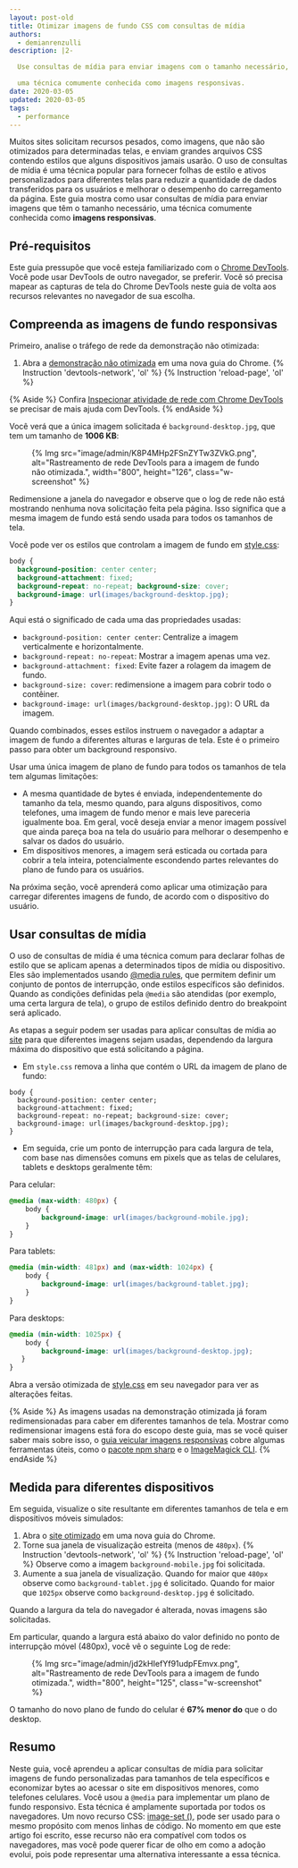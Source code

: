```yaml
---
layout: post-old
title: Otimizar imagens de fundo CSS com consultas de mídia
authors:
  - demianrenzulli
description: |2-

  Use consultas de mídia para enviar imagens com o tamanho necessário,

  uma técnica comumente conhecida como imagens responsivas.
date: 2020-03-05
updated: 2020-03-05
tags:
  - performance
---
```


Muitos sites solicitam recursos pesados, como imagens, que não são otimizados para determinadas telas, e enviam grandes arquivos CSS contendo estilos que alguns dispositivos jamais usarão. O uso de consultas de mídia é uma técnica popular para fornecer folhas de estilo e ativos personalizados para diferentes telas para reduzir a quantidade de dados transferidos para os usuários e melhorar o desempenho do carregamento da página. Este guia mostra como usar consultas de mídia para enviar imagens que têm o tamanho necessário, uma técnica comumente conhecida como **imagens responsivas**.

## Pré-requisitos

Este guia pressupõe que você esteja familiarizado com o [Chrome DevTools](https://developers.google.com/web/tools/chrome-devtools). Você pode usar DevTools de outro navegador, se preferir. Você só precisa mapear as capturas de tela do Chrome DevTools neste guia de volta aos recursos relevantes no navegador de sua escolha.

## Compreenda as imagens de fundo responsivas

Primeiro, analise o tráfego de rede da demonstração não otimizada:

1. Abra a [demonstração não otimizada](https://use-media-queries-unoptimized.glitch.me/) em uma nova guia do Chrome. {% Instruction 'devtools-network', 'ol' %} {% Instruction 'reload-page', 'ol' %}

{% Aside %} Confira [Inspecionar atividade de rede com Chrome DevTools](https://developers.google.com/web/tools/chrome-devtools/network/) se precisar de mais ajuda com DevTools. {% endAside %}

Você verá que a única imagem solicitada é `background-desktop.jpg`, que tem um tamanho de **1006 KB**:

<figure>{% Img src="image/admin/K8P4MHp2FSnZYTw3ZVkG.png", alt="Rastreamento de rede DevTools para a imagem de fundo não otimizada.", width="800", height="126", class="w-screenshot" %}</figure>

Redimensione a janela do navegador e observe que o log de rede não está mostrando nenhuma nova solicitação feita pela página. Isso significa que a mesma imagem de fundo está sendo usada para todos os tamanhos de tela.

Você pode ver os estilos que controlam a imagem de fundo em [style.css](https://use-media-queries-unoptimized.glitch.me/style.css):

```css
body {
  background-position: center center;
  background-attachment: fixed;
  background-repeat: no-repeat; background-size: cover;
  background-image: url(images/background-desktop.jpg);
}
```

Aqui está o significado de cada uma das propriedades usadas:

- `background-position: center center`: Centralize a imagem verticalmente e horizontalmente.
- `background-repeat: no-repeat`: Mostrar a imagem apenas uma vez.
- `background-attachment: fixed`: Evite fazer a rolagem da imagem de fundo.
- `background-size: cover`: redimensione a imagem para cobrir todo o contêiner.
- `background-image: url(images/background-desktop.jpg)`: O URL da imagem.

Quando combinados, esses estilos instruem o navegador a adaptar a imagem de fundo a diferentes alturas e larguras de tela. Este é o primeiro passo para obter um background responsivo.

Usar uma única imagem de plano de fundo para todos os tamanhos de tela tem algumas limitações:

- A mesma quantidade de bytes é enviada, independentemente do tamanho da tela, mesmo quando, para alguns dispositivos, como telefones, uma imagem de fundo menor e mais leve pareceria igualmente boa. Em geral, você deseja enviar a menor imagem possível que ainda pareça boa na tela do usuário para melhorar o desempenho e salvar os dados do usuário.
- Em dispositivos menores, a imagem será esticada ou cortada para cobrir a tela inteira, potencialmente escondendo partes relevantes do plano de fundo para os usuários.

Na próxima seção, você aprenderá como aplicar uma otimização para carregar diferentes imagens de fundo, de acordo com o dispositivo do usuário.

## Usar consultas de mídia

O uso de consultas de mídia é uma técnica comum para declarar folhas de estilo que se aplicam apenas a determinados tipos de mídia ou dispositivo. Eles são implementados usando [@media rules](https://developer.mozilla.org/docs/Web/CSS/@media), que permitem definir um conjunto de pontos de interrupção, onde estilos específicos são definidos. Quando as condições definidas pela `@media` são atendidas (por exemplo, uma certa largura de tela), o grupo de estilos definido dentro do breakpoint será aplicado.

As etapas a seguir podem ser usadas para aplicar consultas de mídia ao [site](https://use-media-queries-unoptimized.glitch.me/) para que diferentes imagens sejam usadas, dependendo da largura máxima do dispositivo que está solicitando a página.

- Em `style.css` remova a linha que contém o URL da imagem de plano de fundo:

```css//4
body {
  background-position: center center;
  background-attachment: fixed;
  background-repeat: no-repeat; background-size: cover;
  background-image: url(images/background-desktop.jpg);
}
```

- Em seguida, crie um ponto de interrupção para cada largura de tela, com base nas dimensões comuns em pixels que as telas de celulares, tablets e desktops geralmente têm:

Para celular:

```css
@media (max-width: 480px) {
    body {
        background-image: url(images/background-mobile.jpg);
    }
}
```

Para tablets:

```css
@media (min-width: 481px) and (max-width: 1024px) {
    body {
        background-image: url(images/background-tablet.jpg);
    }
}
```

Para desktops:

```css
@media (min-width: 1025px) {
    body {
	    background-image: url(images/background-desktop.jpg);
   }
}
```

Abra a versão otimizada de [style.css](https://use-media-queries-optimized.glitch.me/style.css) em seu navegador para ver as alterações feitas.

{% Aside %} As imagens usadas na demonstração otimizada já foram redimensionadas para caber em diferentes tamanhos de tela. Mostrar como redimensionar imagens está fora do escopo deste guia, mas se você quiser saber mais sobre isso, o [guia veicular imagens responsivas](/serve-responsive-images/) cobre algumas ferramentas úteis, como o [pacote npm sharp](https://www.npmjs.com/package/sharp) e o [ImageMagick CLI](https://www.imagemagick.org/script/index.php). {% endAside %}

## Medida para diferentes dispositivos

Em seguida, visualize o site resultante em diferentes tamanhos de tela e em dispositivos móveis simulados:

1. Abra o [site otimizado](https://use-media-queries-optimized.glitch.me/) em uma nova guia do Chrome.
2. Torne sua janela de visualização estreita (menos de `480px`). {% Instruction 'devtools-network', 'ol' %} {% Instruction 'reload-page', 'ol' %} Observe como a imagem `background-mobile.jpg` foi solicitada.
3. Aumente a sua janela de visualização. Quando for maior que `480px` observe como `background-tablet.jpg` é solicitado. Quando for maior que `1025px` observe como `background-desktop.jpg` é solicitado.

Quando a largura da tela do navegador é alterada, novas imagens são solicitadas.

Em particular, quando a largura está abaixo do valor definido no ponto de interrupção móvel (480px), você vê o seguinte Log de rede:

<figure>{% Img src="image/admin/jd2kHIefYf91udpFEmvx.png", alt="Rastreamento de rede DevTools para a imagem de fundo otimizada.", width="800", height="125", class="w-screenshot" %}</figure>

O tamanho do novo plano de fundo do celular é **67% menor do** que o do desktop.

## Resumo

Neste guia, você aprendeu a aplicar consultas de mídia para solicitar imagens de fundo personalizadas para tamanhos de tela específicos e economizar bytes ao acessar o site em dispositivos menores, como telefones celulares. Você usou a `@media` para implementar um plano de fundo responsivo. Esta técnica é amplamente suportada por todos os navegadores. Um novo recurso CSS: [image-set ()](https://www.w3.org/TR/css-images-4/#image-set-notation), pode ser usado para o mesmo propósito com menos linhas de código. No momento em que este artigo foi escrito, esse recurso não era compatível com todos os navegadores, mas você pode querer ficar de olho em como a adoção evolui, pois pode representar uma alternativa interessante a essa técnica.
